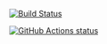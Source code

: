 [![Build Status](https://travis-ci.com/montr/montr.svg?branch=master)](https://travis-ci.com/montr/montr)

<p>
  <a href="https://github.com/montr/montr">
		<img alt="GitHub Actions status" src="https://github.com/montr/montr/workflows/build/badge.svg">
	</a>
</p>
